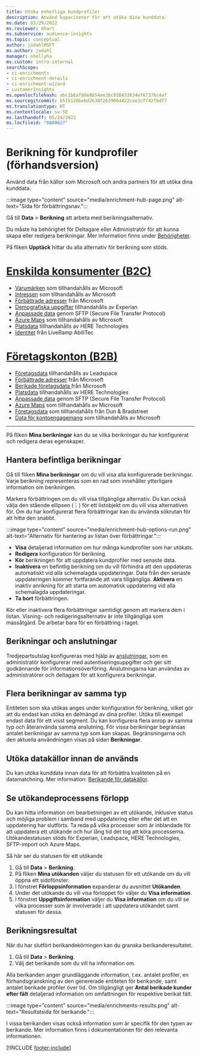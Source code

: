 ```yaml
---
title: Utöka enhetliga kundprofiler
description: Använd kapaciteter för att utöka dina kunddata.
ms.date: 03/29/2022
ms.reviewer: mhart
ms.subservice: audience-insights
ms.topic: conceptual
author: jodahlMSFT
ms.author: jodahl
manager: shellyha
ms.custom: intro-internal
searchScope:
- ci-enrichments
- ci-enrichment-details
- ci-enrichment-wizard
- customerInsights
ms.openlocfilehash: abc1b6af80e8854ee3bc930453634ef67376c4af
ms.sourcegitcommit: b515120bebd2638f2639004422cee3cff42fbdf7
ms.translationtype: HT
ms.contentlocale: sv-SE
ms.lasthandoff: 05/24/2022
ms.locfileid: "8800627"
---
```

# <a name="enrichment-for-customer-profiles-preview"></a>Berikning för kundprofiler (förhandsversion)

Använd data från källor som Microsoft och andra partners för att utöka dina kunddata.

:::image type="content" source="media/enrichment-hub-page.png" alt-text="Sida för förbättringsnav.":::

Gå till **Data** > **Berikning** att arbeta med berikningsalternativ.  

Du måste ha behörighet för Deltagare eller Administratör för att kunna skapa eller redigera berikningar. Mer information finns under [Behörigheter](permissions.md).

På fliken **Upptäck** hittar du alla alternativ för berikning som stöds.

# <a name="individual-consumers-b-to-c"></a>[Enskilda konsumenter (B2C)](#tab/b2c)

- [Varumärken](enrichment-microsoft.md) som tillhandahålls av Microsoft
- [Intressen](enrichment-microsoft.md) som tillhandahålls av Microsoft
- [Förbättrade adresser](enrichment-enhanced-addresses.md) från Microsoft 
- [Demografiska uppgifter](enrichment-experian.md) tillhandahålls av Experian
- [Anpassade data](enrichment-SFTP-custom-import.md) genom SFTP (Secure File Transfer Protocol) 
- [Azure Maps](enrichment-azure-maps.md) som tillhandahålls av Microsoft
- [Platsdata](enrichment-here.md) tillhandahålls av HERE Technologies 
- [Identitet](enrichment-liveramp.md) från LiveRamp AbiliTec

# <a name="business-accounts-b-to-b"></a>[Företagskonton (B2B)](#tab/b2b)

- [Företagsdata](enrichment-leadspace.md) tillhandahålls av Leadspace
- [Förbättrade adresser](enrichment-enhanced-addresses.md) från Microsoft 
- [Berikade företagsdata ](enrichment-enhanced-company-data.md) från Microsoft
- [Platsdata](enrichment-here.md) tillhandahålls av HERE Technologies 
- [Anpassade data](enrichment-SFTP-custom-import.md) genom SFTP (Secure File Transfer Protocol) 
- [Azure Maps](enrichment-azure-maps.md) som tillhandahålls av Microsoft
- [Företagsdata](enrichment-dnb.md) som tillhandahålls från Dun & Bradstreet
- [Data för kontoengagemang](enrichment-office.md) som tillhandahålls av Microsoft

---

På fliken **Mina berikningar** kan du se vilka berikningar du har konfigurerat och redigera deras egenskaper.

## <a name="manage-existing-enrichments"></a>Hantera befintliga berikningar

Gå till fliken **Mina berikningar** om du vill visa alla konfigurerade berikningar. Varje berikning representeras som en rad som innehåller ytterligare information om berikningen.

Markera förbättringen om du vill visa tillgängliga alternativ. Du kan också välja den stående ellipsen (&vellip;) för ett listobjekt om du vill visa alternativen för. Om du har konfigurerat flera förbättringar kan du använda sökrutan för att hitta den snabbt.

:::image type="content" source="media/enrichment-hub-options-run.png" alt-text="Alternativ för hantering av listan över förbättringar.":::

- **Visa** detaljerad information om hur många kundprofiler som har utökats.
- **Redigera** konfiguration för berikning.
- **Kör** berikningen för att uppdatera kundprofiler med senaste data.
- **Inaktivera** en befintlig berikning om du vill förhindra att den uppdateras automatiskt vid alla schemalagda uppdateringar. Data från den senaste uppdateringen kommer fortfarande att vara tillgängliga. **Aktivera** en inaktiv anrikning för att starta om automatisk uppdatering vid alla schemalagda uppdateringar.
- **Ta bort** förbättringen.

Kör eller inaktivera flera förbättringar samtidigt genom att markera dem i listan. Visning- och redigeringsalternativ är inte tillgängliga som massåtgärd. De arbetar bara för en förbättring i taget.

## <a name="enrichments-and-connections"></a>Berikningar och anslutningar

Tredjepartsutslag konfigureras med hjälp av [anslutningar](connections.md), som en administratör konfigurerar med autentiseringsuppgifter och ger sitt godkännande för informationsöverföring. Anslutningarna kan användas av administratörer och deltagare för att konfigurera berikningar.  

## <a name="multiple-enrichments-of-the-same-type"></a>Flera berikningar av samma typ

Entiteten som ska utökas anges under konfiguration för berikning, vilket gör att du endast kan utöka en delmängd av dina profiler. Utöka till exempel endast data för ett visst segment. Du kan konfigurera flera anrop av samma typ och återanvända samma anslutning. För vissa berikningar begränsas antalet berikningar av samma typ som kan skapas. Begränsningarna och den aktuella användningen visas på sidan **Berikningar**.

## <a name="enrich-data-sources-before-unification"></a>Utöka datakällor innan de används

Du kan utöka kunddata innan data för att förbättra kvaliteten på en datamatchning. Mer information: [Berikande för datakällor](data-sources-enrichment.md).

## <a name="see-the-progress-of-the-enrichment-process"></a>Se utökandeprocessens förlopp

Du kan hitta information om bearbetningen av ett utökande, inklusive status och möjliga problem i samband med uppdatering eller efter det att en uppdatering har slutförts. Ta reda på vilka processer som är inblandade för att uppdatera ett utökande och hur lång tid det tog att köra processerna. Utökandestatusen stöds för Experian, Leadspace, HERE Technologies, SFTP-import och Azure Maps.

Så här ser du statusen för ett utökande

1. Gå till **Data** > **Berikning**. 
1. På fliken **Mina utökanden** väljer du statusen för ett utökande om du vill öppna ett sidofönster. 
1. I fönstret **Förloppsinformation** expanderar du avsnittet **Utökanden**. 
1. Under det utökande du vill visa förloppet för väljer du **Visa information**. 
1. I fönstret **Uppgiftsinformation** väljer du **Visa information** om du vill se vilka processer som är involverade i att uppdatera utökandet samt statusen för dessa. 

## <a name="enrichment-results"></a>Berikningsresultat

När du har slutfört berikandekörningen kan du granska berikanderesultatet.

1. Gå till **Data** > **Berikning**. 
1. Välj det berikande som du vill ha information om.

Alla berikanden anger grundläggande information, t.ex. antalet profiler, en förhandsgranskning av den genererade entiteten för berikande, samt antalet berikade profiler över tid. Om tillgängligt ger **Antal berikade kunder efter fält** detaljerad information om omfattningen för respektive berikat fält.

:::image type="content" source="media/enrichments-results.png" alt-text="Resultatsida för berikande.":::

I vissa berikanden visas också information som är specifik för den typen av berikande. Mer information finns i dokumentationen för den relevanta informationen.


[!INCLUDE [footer-include](includes/footer-banner.md)]
